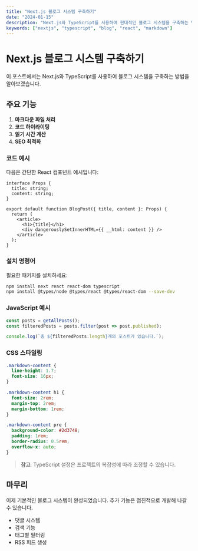 ```yaml
---
title: "Next.js 블로그 시스템 구축하기"
date: "2024-01-15"
description: "Next.js와 TypeScript를 사용하여 현대적인 블로그 시스템을 구축하는 방법을 알아봅니다."
keywords: ["nextjs", "typescript", "blog", "react", "markdown"]
---
```


# Next.js 블로그 시스템 구축하기

이 포스트에서는 Next.js와 TypeScript를 사용하여 블로그 시스템을 구축하는 방법을 알아보겠습니다.

## 주요 기능

1. **마크다운 파일 처리**
2. **코드 하이라이팅**
3. **읽기 시간 계산**
4. **SEO 최적화**

### 코드 예시

다음은 간단한 React 컴포넌트 예시입니다:

```tsx
interface Props {
  title: string;
  content: string;
}

export default function BlogPost({ title, content }: Props) {
  return (
    <article>
      <h1>{title}</h1>
      <div dangerouslySetInnerHTML={{ __html: content }} />
    </article>
  );
}
```

### 설치 명령어

필요한 패키지를 설치하세요:

```bash
npm install next react react-dom typescript
npm install @types/node @types/react @types/react-dom --save-dev
```

### JavaScript 예시

```javascript
const posts = getAllPosts();
const filteredPosts = posts.filter(post => post.published);

console.log(`총 ${filteredPosts.length}개의 포스트가 있습니다.`);
```

### CSS 스타일링

```css
.markdown-content {
  line-height: 1.7;
  font-size: 16px;
}

.markdown-content h1 {
  font-size: 2rem;
  margin-top: 2rem;
  margin-bottom: 1rem;
}

.markdown-content pre {
  background-color: #2d3748;
  padding: 1rem;
  border-radius: 0.5rem;
  overflow-x: auto;
}
```

> **참고**: TypeScript 설정은 프로젝트의 복잡성에 따라 조정할 수 있습니다.

## 마무리

이제 기본적인 블로그 시스템이 완성되었습니다. 추가 기능은 점진적으로 개발해 나갈 수 있습니다.

- 댓글 시스템
- 검색 기능  
- 태그별 필터링
- RSS 피드 생성
